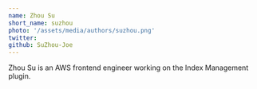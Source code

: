 ```yaml
---
name: Zhou Su
short_name: suzhou
photo: '/assets/media/authors/suzhou.png'
twitter:
github: SuZhou-Joe
---
```


Zhou Su is an AWS frontend engineer working on the Index Management plugin.